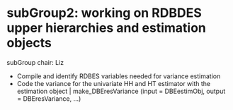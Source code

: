 # subGroup2: working on RDBDES upper hierarchies and estimation objects

subGroup chair: Liz

- Compile and identify RDBES variables needed for variance estimation
- Code the variance for the univariate HH and HT estimator with the estimation object
| make_DBEresVariance (input = DBEestimObj, output = DBEresVariance, ...)



